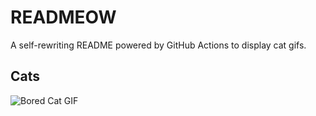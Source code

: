 # READMEOW

A self-rewriting README powered by GitHub Actions to display cat gifs.

## Cats

![Bored Cat GIF](https://media0.giphy.com/media/v1.Y2lkPTlhY2QwMmRhYW5qYjNpZ3V0MTRlbXlmaWY1YmdxZGd1MDZsdTd3aGFkOGQwdDdpMyZlcD12MV9naWZzX3NlYXJjaCZjdD1n/mlvseq9yvZhba/200.gif)
